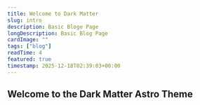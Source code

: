 ```yaml
---
title: Welcome to Dark Matter
slug: intro
description: Basic Bloge Page
longDescription: Basic Blog Page
cardImage: ""
tags: ["blog"]
readTime: 4
featured: true
timestamp: 2025-12-18T02:39:03+00:00
---
```



## Welcome to the Dark Matter Astro Theme

